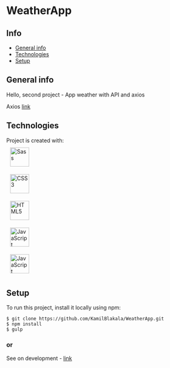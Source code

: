 # WeatherApp

## Info

- [General info](#general-info)
- [Technologies](#technologies)
- [Setup](#setup)

## General info

Hello, second project - App weather with API and axios

Axios [link](https://github.com/axios/axios)

## Technologies

Project is created with:\
<img style="margin: 10px" src="https://profilinator.rishav.dev/skills-assets/sass-original.svg" alt="Sass" height="50" />  
<img style="margin: 10px" src="https://profilinator.rishav.dev/skills-assets/css3-original-wordmark.svg" alt="CSS3" height="50" />  
<img style="margin: 10px" src="https://profilinator.rishav.dev/skills-assets/html5-original-wordmark.svg" alt="HTML5" height="50" />  
<img style="margin: 10px" src="https://profilinator.rishav.dev/skills-assets/javascript-original.svg" alt="JavaScript" height="50" />  
<img style="margin: 10px" src="https://www.svgrepo.com/show/303440/gulp-logo.svg" alt="JavaScript" height="50" />

## Setup

To run this project, install it locally using npm:

```
$ git clone https://github.com/KamilBlakala/WeatherApp.git
$ npm install
$ gulp
```

### or

See on development - [link](https://kamilblakala.github.io/WeatherApp/)
